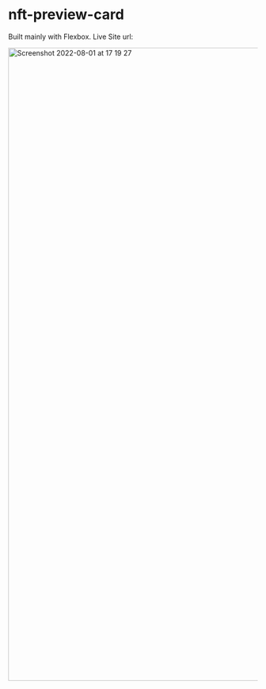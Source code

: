 # nft-preview-card
Built mainly with Flexbox. 
Live Site url: 

<img width="1276" alt="Screenshot 2022-08-01 at 17 19 27" src="https://user-images.githubusercontent.com/87713231/182183019-cd57eeca-1109-4065-9afb-7728ece99d6a.png">
